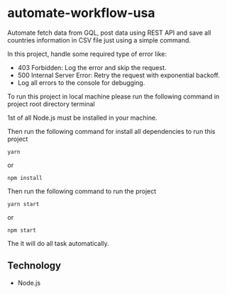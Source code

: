 # automate-workflow-usa

Automate fetch data from GQL, post data using REST API and save all countries information in CSV file just using a simple command.

In this project, handle some required type of error like:

- 403 Forbidden: Log the error and skip the request.
- 500 Internal Server Error: Retry the request with exponential backoff.
- Log all errors to the console for debugging.

To run this project in local machine please run the following command in project root directory terminal

1st of all Node.js must be installed in your machine.

Then run the following command for install all dependencies to run this project

```
yarn
```

or

```
npm install
```

Then run the following command to run the project

```
yarn start
```

or

```
npm start
```

The it will do all task automatically.

## Technology

- Node.js
